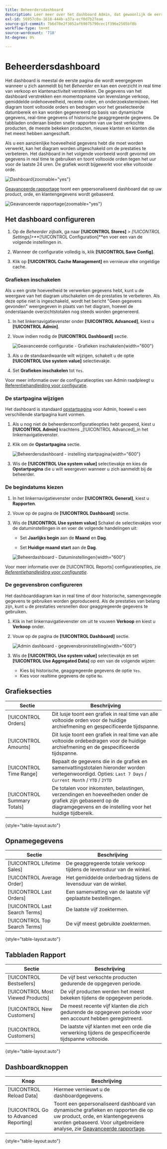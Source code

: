 ```yaml
---
title: Beheerdersdashboard
description: Leer meer over het dashboard Admin, dat gewoonlijk de eerste pagina is die wanneer u login verschijnt.
exl-id: 56957c0a-1618-444b-a37a-ecf0d7b27eae
source-git-commit: 7b6d70e2f3052af69075790cec1f396e2505bf8b
workflow-type: tm+mt
source-wordcount: '718'
ht-degree: 0%

---
```


# Beheerdersdashboard

Het dashboard is meestal de eerste pagina die wordt weergegeven wanneer u zich aanmeldt bij het _Beheerder_ en kan een overzicht in real time van verkoop en klantenactiviteit verstrekken. De gegevens van het dashboard verstrekken een momentopname van levenslange verkoop, gemiddelde ordehoeveelheid, recente orden, en onderzoekstermijnen. Het diagram toont voltooide orders en bedragen voor het geselecteerde datumbereik en kan worden gegenereerd op basis van dynamische gegevens, real-time gegevens of historische geaggregeerde gegevens. De tabbladen onderaan bieden snelle rapporten van uw best verkochte producten, de meeste bekeken producten, nieuwe klanten en klanten die het meest hebben aangeschaft.

Als u een aanzienlijke hoeveelheid gegevens hebt die moet worden verwerkt, kan het diagram worden uitgeschakeld om de prestaties te verbeteren. Het dashboard in het volgende voorbeeld wordt gevormd om gegevens in real time te gebruiken en toont voltooide orden tegen het uur voor de laatste 24 uren. De grafiek wordt bijgewerkt voor elke voltooide orde.

![Dashboard](./assets/dashboard-full.png){zoomable=&quot;yes&quot;}

[Geavanceerde rapportage](business-intelligence.md#advanced-reporting) toont een gepersonaliseerd dashboard dat op uw product, orde, en klantengegevens wordt gebaseerd.

![Geavanceerde rapportage](./assets/dashboard-advanced-reporting.png){zoomable=&quot;yes&quot;}

## Het dashboard configureren

1. Op de _Beheerder_ zijbalk, ga naar **[!UICONTROL Stores]** > _[!UICONTROL Settings]_>**[!UICONTROL Configuration]**en voer een van de volgende instellingen in.

1. Wanneer de configuratie volledig is, klik **[!UICONTROL Save Config]**.

1. Klik op **[!UICONTROL Cache Management]** en vernieuw elke ongeldige cache.

### Grafieken inschakelen

Als u een grote hoeveelheid te verwerken gegevens hebt, kunt u de weergave van het diagram uitschakelen om de prestaties te verbeteren. Als deze optie niet is ingeschakeld, wordt het bericht &quot;Geen gegevens gevonden&quot; weergegeven in plaats van het diagram, hoewel de onderstaande overzichtstotalen nog steeds worden gegenereerd.

1. In het linkernavigatievenster onder **[!UICONTROL Advanced]**, kiest u **[!UICONTROL Admin]**.

1. Vouw indien nodig de **[!UICONTROL Dashboard]** sectie.

   ![Geavanceerde configuratie - Grafieken inschakelen](./assets/admin-dashboard-config.png){width="600"}

1. Als u de standaardwaarde wilt wijzigen, schakelt u de optie **[!UICONTROL Use system value]** selectievakje.

1. Set **Grafieken inschakelen** tot `Yes`.

Voor meer informatie over de configuratieopties van Admin raadpleegt u [Referentiehandleiding voor configuratie](../configuration-reference/advanced/admin.md).

### De startpagina wijzigen

Het dashboard is standaard [opstartpagina](../configuration-reference/advanced/admin.md) voor Admin, hoewel u een verschillende startpagina kunt vormen.

1. Als u nog niet de beheerdersconfiguratieopties hebt geopend, kiest u **[!UICONTROL Admin]** krachtens _[!UICONTROL Advanced]_in het linkernavigatievenster.

1. Klik om de **Opstartpagina** sectie.

   ![Beheerdersdashboard - instelling startpagina](./assets/admin-startup-page.png){width="600"}

1. Wis de **[!UICONTROL Use system value]** selectievakje en kies de **Opstartpagina** die u wilt weergeven wanneer u zich aanmeldt bij de beheerder.

### De begindatums kiezen

1. In het linkernavigatievenster onder **[!UICONTROL General]**, kiest u **Rapporten**.

1. Vouw op de pagina de **[!UICONTROL Dashboard]** sectie.

1. Wis de **[!UICONTROL Use system value]** Schakel de selectievakjes voor de datuminstellingen in en voer de volgende handelingen uit:

   - Set **Jaarlijks begin** aan de **Maand** en **Dag**.

   - Set **Huidige maand start** aan de **Dag**.

   ![Beheerdashboard - Datuminstellingen](./assets/reports-dashboard.png){width="600"}

Voor meer informatie over de [!UICONTROL Reports] configuratieopties, zie [_Referentiehandleiding voor configuratie_](../configuration-reference/general/reports.md).

### De gegevensbron configureren

Het dashboarddiagram kan in real time of door historische, samengevoegde gegevens te gebruiken worden geproduceerd. Als de prestaties van belang zijn, kunt u de prestaties versnellen door geaggregeerde gegevens te gebruiken.

1. Klik in het linkernavigatievenster om uit te vouwen **Verkoop** en kiest u **Verkoop** onder.

1. Vouw op de pagina de **[!UICONTROL Dashboard]** sectie.

   ![Admin dashboard - gegevensbroninstelling](./assets/config-sales-dashboard.png){width="600"}

1. Wis de **[!UICONTROL Use system value]** selectievakje en set **[!UICONTROL Use Aggregated Data]** op een van de volgende wijzen:

   - Kies bij historische, geaggregeerde gegevens de optie `Yes`.
   - Kies voor realtime gegevens de optie `No`.

## Grafieksecties

| Sectie | Beschrijving |
|--- |--- |
| [!UICONTROL Orders] | Dit lusje toont een grafiek in real time van alle voltooide orden voor de huidige archiefmening en gespecificeerde tijdspanne. |
| [!UICONTROL Amounts] | Dit lusje toont een grafiek in real time van alle voltooide ordebedragen voor de huidige archiefmening en de gespecificeerde tijdspanne. |
| [!UICONTROL Time Range] | Bepaalt de gegevens die in de grafiek en samenvattingstotalen hieronder worden vertegenwoordigd. Opties: `Last 7 Days` / `Current Month` / `YTD` / `2YTD` |
| [!UICONTROL Summary Totals] | De totalen voor inkomsten, belastingen, verzendingen en hoeveelheden onder de grafiek zijn gebaseerd op de diagramgegevens en de instelling voor het huidige tijdbereik. |

{style="table-layout:auto"}

## Opnamegegevens

| Sectie | Beschrijving |
|--- |--- |
| [!UICONTROL Lifetime Sales] | De geaggregeerde totale verkoop tijdens de levensduur van de winkel. |
| [!UICONTROL Average Order] | Het gemiddelde orderbedrag tijdens de levensduur van de winkel. |
| [!UICONTROL Last Orders] | Een samenvatting van de laatste vijf geplaatste bestellingen. |
| [!UICONTROL Last Search Terms] | De laatste vijf zoektermen. |
| [!UICONTROL Top Search Terms] | De vijf meest gebruikte zoektermen. |

{style="table-layout:auto"}

## Tabbladen Rapport

| Sectie | Beschrijving |
|--- |--- |
| [!UICONTROL Bestsellers] | De vijf best verkochte producten gedurende de opgegeven periode. |
| [!UICONTROL Most Viewed Products] | De vijf producten werden het meest bekeken tijdens de opgegeven periode. |
| [!UICONTROL New Customers] | De meest recente vijf klanten die zich gedurende de opgegeven periode voor een account hebben geregistreerd. |
| [!UICONTROL Customers] | De laatste vijf klanten met een orde die verwerking tijdens de gespecificeerde tijdspanne voltooide. |

{style="table-layout:auto"}

## Dashboardknoppen

| Knop | Beschrijving |
|--- |--- |
| [!UICONTROL Reload Data] | Hiermee vernieuwt u de dashboardgegevens. |
| [!UICONTROL Go to Advanced Reporting] | Toont een gepersonaliseerd dashboard van dynamische grafieken en rapporten die op uw product, orde, en klantengegevens worden gebaseerd. Voor uitgebreidere analyse, zie [Geavanceerde rapportage](business-intelligence.md#advanced-reporting). |

{style="table-layout:auto"}
